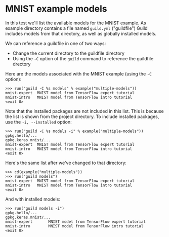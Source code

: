 # MNIST example models

In this test we'll list the available models for the MNIST example. As
example directory contains a file named `guild.yml` ("guildfile")
Guild includes models from that directory, as well as globally
installed models.

We can reference a guildfile in one of two ways:

- Change the current directory to the guildfile directory
- Using the `-C` option of the `guild` command to reference the
  guildfile drectory

Here are the models associated with the MNIST example (using the `-C`
option):

    >>> run("guild -C %s models" % example("multiple-models"))
    mnist-expert  MNIST model from TensorFlow expert tutorial
    mnist-intro   MNIST model from TensorFlow intro tutorial
    <exit 0>

Note that the installed packages are not included in this list. This
is because the list is shown from the project directory. To include
installed packages, use the `-i, --installed` option:

    >>> run("guild -C %s models -i" % example("multiple-models"))
    gpkg.hello/...
    gpkg.keras.mnist/...
    mnist-expert  MNIST model from TensorFlow expert tutorial
    mnist-intro   MNIST model from TensorFlow intro tutorial
    <exit 0>

Here's the same list after we've changed to that directory:

    >>> cd(example("multiple-models"))
    >>> run("guild models")
    mnist-expert  MNIST model from TensorFlow expert tutorial
    mnist-intro   MNIST model from TensorFlow intro tutorial
    <exit 0>

And with installed models:

    >>> run("guild models -i")
    gpkg.hello/...
    gpkg.keras.mnist/...
    mnist-expert       MNIST model from TensorFlow expert tutorial
    mnist-intro        MNIST model from TensorFlow intro tutorial
    <exit 0>
